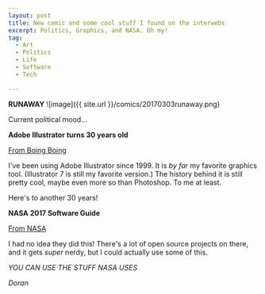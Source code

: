 ```yaml
---
layout: post
title: New comic and some cool stuff I found on the interwebs
excerpt: Politics, Graphics, and NASA. Oh my!
tag:
  - Art
  - Politics
  - Life
  - Software
  - Tech

---
```


**RUNAWAY**
![image]({{ site.url }}/comics/20170303runaway.png)

Current political mood...

**Adobe Illustrator turns 30 years old**

[From Boing Boing](adobe)

I've been using Adobe Illustrator since 1999. It is *by far* my favorite graphics tool. (Illustrator 7 is still my favorite version.) The history behind it is still pretty cool, maybe even more so than Photoshop. To me at least.

Here's to another 30 years!

**NASA 2017 Software Guide**

[From NASA](nasa)

I had no idea they did this! There's a lot of open source projects on there, and it gets *super* nerdy, but I could actually use some of this.

*YOU CAN USE THE STUFF NASA USES*


*Doran*

[adobe]: http://boingboing.net/2017/03/02/adobe-illustrator-is-30-years.html
[nasa]: https://software.nasa.gov
